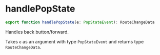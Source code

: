 # handlePopState

```js
export function handlePopState(e: PopStateEvent): RouteChangeData
```

Handles back button/forward.

Takes `e` as an argument with type `PopStateEvent` and returns type `RouteChangeData`.